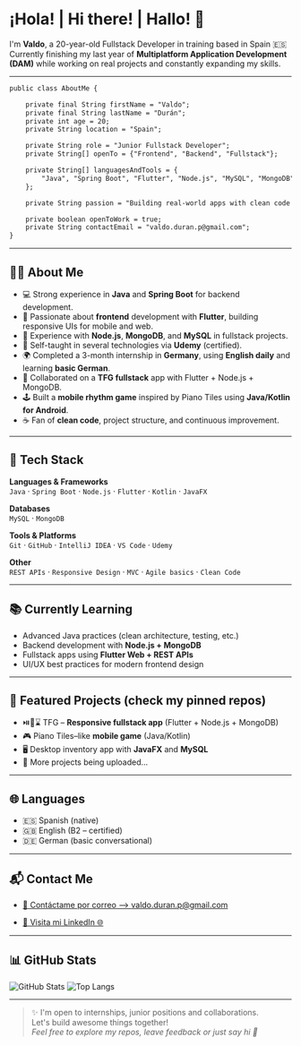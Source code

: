 
# ¡Hola! | Hi there! | Hallo! 👋  
I'm **Valdo**, a 20-year-old Fullstack Developer in training based in Spain 🇪🇸  
Currently finishing my last year of **Multiplatform Application Development (DAM)** while working on real projects and constantly expanding my skills.

---

```diff
public class AboutMe {

    private final String firstName = "Valdo";
    private final String lastName = "Durán";
    private int age = 20;
    private String location = "Spain";

    private String role = "Junior Fullstack Developer";
    private String[] openTo = {"Frontend", "Backend", "Fullstack"};

    private String[] languagesAndTools = {
        "Java", "Spring Boot", "Flutter", "Node.js", "MySQL", "MongoDB"
    };

    private String passion = "Building real-world apps with clean code and great UI/UX";

    private boolean openToWork = true;
    private String contactEmail = "valdo.duran.p@gmail.com";
}
```

---

## 👨‍💻 About Me
- 💻 Strong experience in **Java** and **Spring Boot** for backend development.
- 🎨 Passionate about **frontend** development with **Flutter**, building responsive UIs for mobile and web.
- 🔁 Experience with **Node.js**, **MongoDB**, and **MySQL** in fullstack projects.
- 🧠 Self-taught in several technologies via **Udemy** (certified).
- 🌍 Completed a 3-month internship in **Germany**, using **English daily** and learning **basic German**.
- 🤝 Collaborated on a **TFG fullstack** app with Flutter + Node.js + MongoDB.
- 🕹️ Built a **mobile rhythm game** inspired by Piano Tiles using **Java/Kotlin for Android**.
- ☕ Fan of **clean code**, project structure, and continuous improvement.

---

## 🚀 Tech Stack

**Languages & Frameworks**  
`Java` · `Spring Boot` · `Node.js` · `Flutter` · `Kotlin` · `JavaFX`

**Databases**  
`MySQL` · `MongoDB`

**Tools & Platforms**  
`Git` · `GitHub` · `IntelliJ IDEA` · `VS Code` · `Udemy`

**Other**  
`REST APIs` · `Responsive Design` · `MVC` · `Agile basics` · `Clean Code`

---

## 📚 Currently Learning
- Advanced Java practices (clean architecture, testing, etc.)
- Backend development with **Node.js + MongoDB**
- Fullstack apps using **Flutter Web + REST APIs**
- UI/UX best practices for modern frontend design

---

## 📂 Featured Projects (check my pinned repos)
- ⏯️🔏⌛ TFG – **Responsive fullstack app** (Flutter + Node.js + MongoDB)
- 🎮 Piano Tiles–like **mobile game** (Java/Kotlin)
- 🖥️ Desktop inventory app with **JavaFX** and **MySQL**
- 🧠 More projects being uploaded...

---

## 🌐 Languages
- 🇪🇸 Spanish (native)
- 🇬🇧 English (B2 – certified)
- 🇩🇪 German (basic conversational)

---

## 📬 Contact Me
- [📧 Contáctame por correo --> valdo.duran.p@gmail.com](https://mail.google.com/mail/u/0/?tab=rm&ogbl#inbox?compose=GTvVlcRwRCQxttvwrFSPnSJBGjXTBCrnQTBpFjXfJgzHGLpGvjftkJbLZbRtcNjzLcmNLFWnHZRJG)

- [💼 Visita mi LinkedIn 🌐](https://www.linkedin.com/in/valdo-dur%C3%A1n-ab80a035b/)

---

## 📊 GitHub Stats
![GitHub Stats](https://github-readme-stats.vercel.app/api?username=petronyte&show_icons=true&theme=tokyonight)
![Top Langs](https://github-readme-stats.vercel.app/api/top-langs/?username=petronyte&layout=compact&theme=tokyonight)

---

> ✨ I'm open to internships, junior positions and collaborations.  
> Let's build awesome things together!  
> _Feel free to explore my repos, leave feedback or just say hi 🤝_
